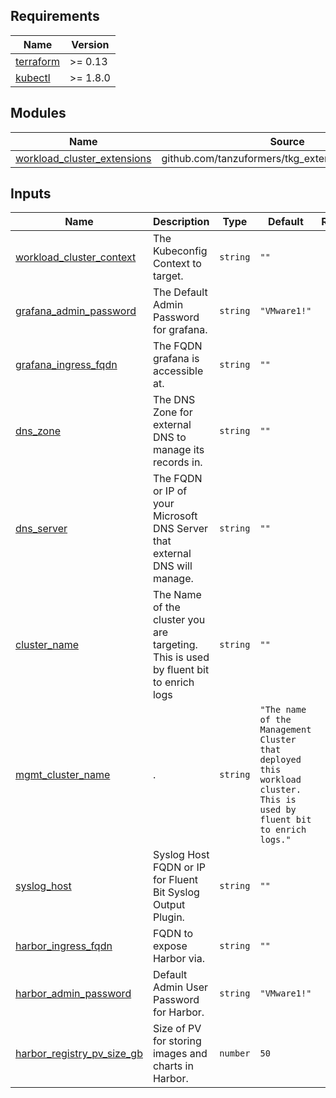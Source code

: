 <!-- BEGIN_TF_DOCS -->
## Requirements

| Name | Version |
|------|---------|
| <a name="requirement_terraform"></a> [terraform](#requirement\_terraform) | >= 0.13 |
| <a name="requirement_kubectl"></a> [kubectl](#requirement\_kubectl) | >= 1.8.0 |

## Modules

| Name | Source | Version |
|------|--------|---------|
| <a name="module_workload_cluster_extensions"></a> [workload\_cluster\_extensions](#module\_workload\_cluster\_extensions) | github.com/tanzuformers/tkg_extensions//extensions | n/a |

## Inputs

| Name | Description | Type | Default | Required |
|------|-------------|------|---------|:--------:|
| <a name="input_workload_cluster_context"></a> [workload\_cluster\_context](#input\_workload\_cluster\_context) | The Kubeconfig Context to target. | `string` | `""` | no |
| <a name="input_grafana_admin_password"></a> [grafana\_admin\_password](#input\_grafana\_admin\_password) | The Default Admin Password for grafana. | `string` | `"VMware1!"` | no |
| <a name="input_grafana_ingress_fqdn"></a> [grafana\_ingress\_fqdn](#input\_grafana\_ingress\_fqdn) | The FQDN grafana is accessible at. | `string` | `""` | no |
| <a name="input_dns_zone"></a> [dns\_zone](#input\_dns\_zone) | The DNS Zone for external DNS to manage its records in. | `string` | `""` | no |
| <a name="input_dns_server"></a> [dns\_server](#input\_dns\_server) | The FQDN or IP of your Microsoft DNS Server that external DNS will manage. | `string` | `""` | no |
| <a name="input_cluster_name"></a> [cluster\_name](#input\_cluster\_name) | The Name of the cluster you are targeting. This is used by fluent bit to enrich logs | `string` | `""` | no |
| <a name="input_mgmt_cluster_name"></a> [mgmt\_cluster\_name](#input\_mgmt\_cluster\_name) | . | `string` | `"The name of the Management Cluster that deployed this workload cluster. This is used by fluent bit to enrich logs."` | no |
| <a name="input_syslog_host"></a> [syslog\_host](#input\_syslog\_host) | Syslog Host FQDN or IP for Fluent Bit Syslog Output Plugin. | `string` | `""` | no |
| <a name="input_harbor_ingress_fqdn"></a> [harbor\_ingress\_fqdn](#input\_harbor\_ingress\_fqdn) | FQDN to expose Harbor via. | `string` | `""` | no |
| <a name="input_harbor_admin_password"></a> [harbor\_admin\_password](#input\_harbor\_admin\_password) | Default Admin User Password for Harbor. | `string` | `"VMware1!"` | no |
| <a name="input_harbor_registry_pv_size_gb"></a> [harbor\_registry\_pv\_size\_gb](#input\_harbor\_registry\_pv\_size\_gb) | Size of PV for storing images and charts in Harbor. | `number` | `50` | no |
<!-- END_TF_DOCS -->